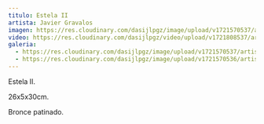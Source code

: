 ```yaml
---
titulo: Estela II
artista: Javier Gravalos
imagen: https://res.cloudinary.com/dasijlpgz/image/upload/v1721570537/artistas/Javier%20Gravalos/Estela%20II/P1100040.jpg
video: https://res.cloudinary.com/dasijlpgz/video/upload/v1721808537/artistas/Javier%20Gravalos/Estela%20II/obra4_web.mp4
galeria:
  - https://res.cloudinary.com/dasijlpgz/image/upload/v1721570537/artistas/Javier%20Gravalos/Estela%20II/P1100040.jpg
  - https://res.cloudinary.com/dasijlpgz/image/upload/v1721570536/artistas/Javier%20Gravalos/Estela%20II/P1100039.jpg
---
```

Estela II.

26x5x30cm.

Bronce patinado.
